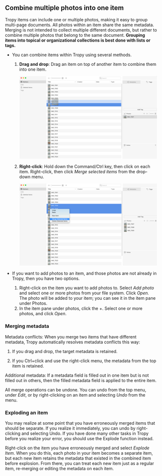 ## Combine multiple photos into one item

Tropy items can include one or multiple photos, making it easy to group multi-page documents. All photos within an item share the same metadata. Merging is not intended to collect multiple different documents, but rather to combine multiple photos that belong to the same document. **Grouping items into topical or organizational collections is best done with lists or tags.**

* You can combine items within Tropy using several methods.

  1. **Drag and drop**: Drag an item on top of another item to combine them into one item.

     ![](/assets/drag-and-drop-merge.png)

  2. **Right-click**: Hold down the Command/Ctrl key, then click on each item. Right-click, then click _Merge selected items_ from the drop-down menu.

     ![](/assets/right-click-merge.png)

* If you want to add photos to an item, and those photos are not already in Tropy, then you have two options.

  1. Right-click on the item you want to add photos to. Select _Add photo_ and select one or more photos from your file system. Click _Open._ The photo will be added to your item; you can see it in the item pane under Photos.
  2. In the item pane under photos, click the +. Select one or more photos, and click _Open_. 

### Merging metadata

Metadata conflicts: When you merge two items that have different metadata, Tropy automatically resolves metadata conflicts this way:

1. If you drag and drop, the target metadata is retained.

2. If you Ctrl+click and use the right-click menu, the metadata from the top item is retained.

Additional metadata: If a metadata field is filled out in one item but is not filled out in others, then the filled metadata field is applied to the entire item.

All merge operations can be undone. You can undo from the top menu, under _Edit_, or by right-clicking on an item and selecting _Undo_ from the menu.

### Exploding an item

You may realize at some point that you have erroneously merged items that should be separate. If you realize it immediately, you can undo by right-clicking and selecting Undo. If you have done many other tasks in Tropy before you realize your error, you should use the Explode function instead.

Right-click on the item you have erroneously merged and select _Explode Item_. When you do this, each photo in your item becomes a separate item, but each new item retains the metadata that existed in the combined item before explosion. From there, you can treat each new item just as a regular item, re-merging or editing the metadata on each item.

